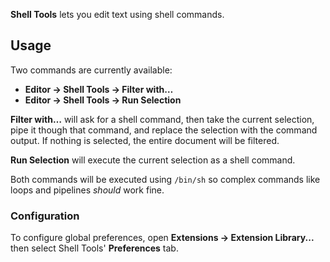 **Shell Tools** lets you edit text using shell commands.

## Usage

Two commands are currently available:
- **Editor → Shell Tools → Filter with…**
- **Editor → Shell Tools → Run Selection**

**Filter with…** will ask for a shell command, then take the current selection, pipe it though that command, and replace the selection with the command output. If nothing is selected, the entire document will be filtered.

**Run Selection** will execute the current selection as a shell command.

Both commands will be executed using `/bin/sh` so complex commands like loops and pipelines *should* work fine.

### Configuration

To configure global preferences, open **Extensions → Extension Library...** then select Shell Tools' **Preferences** tab.
